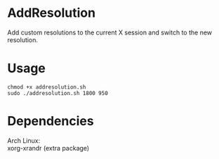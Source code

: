 # AddResolution
Add custom resolutions to the current X session and switch to the new resolution.
# Usage
```
chmod +x addresolution.sh
sudo ./addresolution.sh 1800 950
```
# Dependencies
Arch Linux:<br>
xorg-xrandr (extra package)
